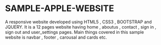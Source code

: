 # SAMPLE-APPLE-WEBSITE
A responsive website developed using HTML5 , CSS3 , BOOTSTRAP and JQUERY. 
It is a 12 pages website having home , aboutus , contact , sign in , sign out and user_settings pages. Main things covered in this sample website is navbar , footer , carousal and cards etc.

